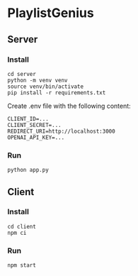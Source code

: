 # PlaylistGenius

## Server

### Install
```
cd server
python -m venv venv
source venv/bin/activate
pip install -r requirements.txt
```

Create .env file with the following content:
```
CLIENT_ID=...
CLIENT_SECRET=...
REDIRECT_URI=http://localhost:3000
OPENAI_API_KEY=...
```

### Run
```
python app.py
```

## Client

### Install
```
cd client
npm ci
```

### Run
```
npm start
```